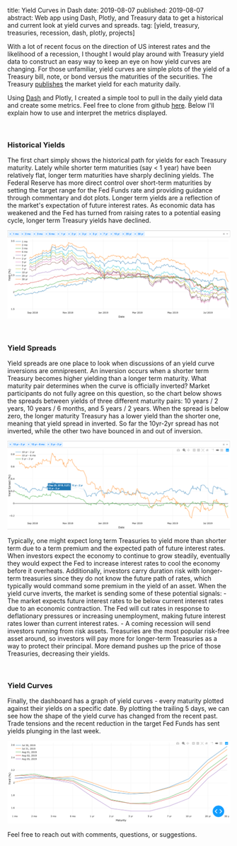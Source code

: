 title: Yield Curves in Dash
date: 2019-08-07
published: 2019-08-07
abstract: Web app using Dash, Plotly, and Treasury data to get a historical and current look at yield curves and spreads.
tag: [yield, treasury, treasuries, recession, dash, plotly, projects]

With a lot of recent focus on the direction of US interest rates and the likelihood of a recession, I thought I would play around with Treasury yield data to construct an easy way to keep an eye on how yield curves are changing. For those unfamiliar, yield curves are simple plots of the yield of a Treasury bill, note, or bond versus the maturities of the securities. The Treasury [publishes](https://www.treasury.gov/resource-center/data-chart-center/interest-rates/Pages/TextView.aspx?data=yield) the market yield for each maturity daily.

Using [Dash](https://plot.ly/dash) and Plotly, I created a simple tool to pull in the daily yield data and create some metrics. Feel free to clone from github [here](https://github.com/spencerbraun/tradedash). Below I'll explain how to use and interpret the metrics displayed.  
  
&nbsp;
  
### Historical Yields  
  
The first chart simply shows the historical path for yields for each Treasury maturity. Lately while shorter term maturities (say < 1 year) have been relatively flat, longer term maturities have sharply declining yields. The Federal Reserve has more direct control over short-term maturities by setting the target range for the Fed Funds rate and providing guidance through commentary and dot plots. Longer term yields are a reflection of the market's expectation of future interest rates. As economic data has weakened and the Fed has turned from raising rates to a potential easing cycle, longer term Treasury yields have declined.  

![Historical Yields](/static/img/tradedash_historical_yields_20190807.png)  
  
&nbsp;
  
### Yield Spreads  

Yield spreads are one place to look when discussions of an yield curve inversions are omnipresent. An inversion occurs when a shorter term Treasury becomes higher yielding than a longer term maturity. What maturity pair determines when the curve is officially inverted? Market participants do not fully agree on this question, so the chart below shows the spreads between yields of three different maturity pairs: 10 years / 2 years, 10 years / 6 months, and 5 years / 2 years. When the spread is below zero, the longer maturity Treasury has a lower yield than the shorter one, meaning that yield spread in inverted. So far the 10yr-2yr spread has not inverted, while the other two have bounced in and out of inversion.  

![Yield Spreads](/static/img/tradedash_yield_spreads_20190807.png)  

Typically, one might expect long term Treasuries to yield more than shorter term due to a term premium and the expected path of future interest rates. When investors expect the economy to continue to grow steadily, eventually they would expect the Fed to increase interest rates to cool the economy before it overheats. Additionally, investors carry duration risk with longer-term treasuries since they do not know the future path of rates, which typically would command some premium in the yield of an asset. When the yield curve inverts, the market is sending some of these potential signals:
    - The market expects future interest rates to be below current interest rates due to an economic contraction. The Fed will cut rates in response to deflationary pressures or increasing unemployment, making future interest rates lower than current interest rates.
    - A coming recession will send investors running from risk assets. Treasuries are the most popular risk-free asset around, so investors will pay more for longer-term Treasuries as a way to protect their principal. More demand pushes up the price of those Treasuries, decreasing their yields.
    
&nbsp;
    
### Yield Curves  

Finally, the dashboard has a graph of yield curves - every maturity plotted against their yields on a specific date. By plotting the trailing 5 days, we can see how the shape of the yield curve has changed from the recent past. Trade tensions and the recent reduction in the target Fed Funds has sent yields plunging in the last week.

![Yield Spreads](/static/img/tradedash_yield_curves_20190807.png)


Feel free to reach out with comments, questions, or suggestions.
